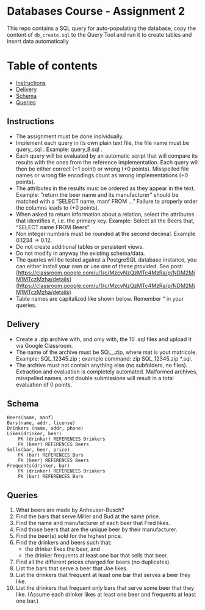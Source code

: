 # Databases Course - Assignment 2 <!-- omit in toc -->

This repo contains a SQL query for auto-populating the database, copy the content of `db_create.sql` to the Query Tool and run it to create tables and insert data automatically

# Table of contents <!-- omit in toc -->

- [Instructions](#instructions)
- [Delivery](#delivery)
- [Schema](#schema)
- [Queries](#queries)

## Instructions
-   The assignment must be done individually.
-   Implement each query in its own plain text file, the file name must be query_<number>.sql . Example: query_8.sql  .
-   Each query will be evaluated by an automatic script that will compare its results with the ones from the reference implementation. Each query will then be either correct (+1 point) or wrong (+0 points). Misspelled file names or wrong file encodings count as wrong implementations (+0 points).
-   The attributes in the results must be ordered as they appear in the text. Example: “return the beer name and its manufacturer” should be matched with a “SELECT name, manf FROM ...” Failure to properly order the columns leads to (+0 points).
-   When asked to return information about a relation, select the attributes that identifies it, i.e. the primary key. Example: Select all the Beers that, “SELECT name FROM Beers”.
-   Non integer numbers must be rounded at the second decimal. Example 0.1234 → 0.12.
-   Do not create additional tables or persistent views.
-   Do not modify in anyway the existing schema/data.
-   The queries will be tested against a PostgreSQL database instance, you can either install your own or use one of these provided. See post: [https://classroom.google.com/u/1/c/MzcyNzQzMTc4MzRa/p/NDM2MjM1MTczMzha/details](https://classroom.google.com/u/1/c/MzcyNzQzMTc4MzRa/p/NDM2MjM1MTczMzha/details)
-   Table names are capitalized like shown below. Remember “ in your queries.

## Delivery
-   Create a .zip archive with, and only with, the 10 .sql files and upload it via Google Classroom.
-   The name of the archive must be SQL_<mat>.zip, where mat is yout matricole. Example: SQL_12345.zip ; example command: zip SQL_12345.zip *.sql.
-   The archive must not contain anything else (no subfolders, no files). Extraction and evaluation is completely automated. Malformed archives, misspelled names, and double submissions will result in a total evaluation of 0 points.

## Schema

    Beers(name, manf)
    Bars(name, addr, license)
    Drinkers (name, addr, phone)
    Likes(drinker, beer)
	    FK (drinker) REFERENCES Drinkers
	    FK (beer) REFERENCES Beers
    Sells(bar, beer, price)
	    FK (bar) REFERENCES Bars
		FK (beer) REFERENCES Beers
	Frequents(drinker, bar)
		FK (drinker) REFERENCES Drinkers
		FK (bar) REFERENCES Bars

## Queries
1.  What beers are made by Anheuser-Busch?
2.  Find the bars that serve Miller and Bud at the same price.
3.  Find the name and manufacturer of each beer that Fred likes.
4.  Find those beers that are the unique beer by their manufacturer.
5.  Find the beer(s) sold for the highest price.
6.  Find the drinkers and beers such that:
	- the drinker likes the beer, and
	- the drinker frequents at least one bar that sells that beer.
7.  Find all the different prices charged for beers (no duplicates).  
8.  List the bars that serve a beer that Joe likes.
9.  List the drinkers that frequent at least one bar that serves a beer they like.
10.  List the drinkers that frequent only bars that serve some beer that they like. (Assume each drinker likes at least one beer and frequents at least one bar.)